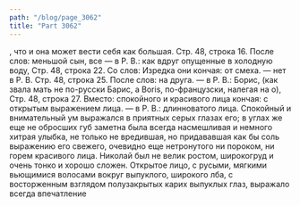 ```yaml
---
path: "/blog/page_3062"
title: "Part 3062"
---
```


, что и она может вести себя как большая.
Стр. 48, строка 16.
После слов: меньшой сын, все — в Р. В.: как вдруг опущенные в холодную воду,
Стр. 48, строка 22.
Со слов: Изредка они кончая: от смеха. — нет в Р. В.
Стр. 48, строка 25.
После слов: на друга. — в Р. В.: Борис, (как звала мать не по-русски Барис, a Boris, по-французски, налегая на o),
Стр. 48, строка 27.
Вместо: спокойного и красивого лица кончая: с открытым выражением лица. — в Р. В.: длинноватого лица. Спокойный и внимательный ум выражался в приятных серых глазах его; в углах же еще не обросших губ заметна была всегда насмешливая и немного хитрая улыбка, не только не вредившая, но придававшая как бы соль выражению его свежего, очевидно еще нетронутого ни пороком, ни горем красивого лица. Николай был не велик ростом, широкогруд и очень тонко и хорошо сложен. Открытое лицо, с русыми, мягкими вьющимися волосами вокруг выпуклого, широкого лба, с восторженным взглядом полузакрытых карих выпуклых глаз, выражало всегда впечатление
